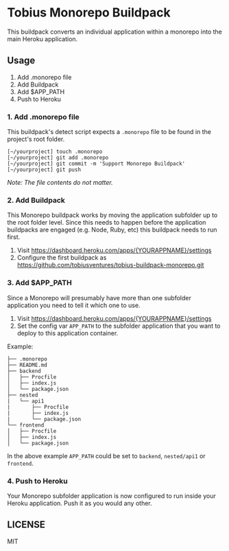
# Tobius Monorepo Buildpack

This buildpack converts an individual application within a monorepo into the main Heroku application.

## Usage

1. Add .monorepo file
2. Add Buildpack
3. Add $APP_PATH
4. Push to Heroku

### 1. Add .monorepo file

This buildpack's detect script expects a `.monorepo` file to be found in the project's root folder.

```
[~/yourproject] touch .monorepo
[~/yourproject] git add .monorepo
[~/yourproject] git commit -m 'Support Monorepo Buildpack'
[~/yourproject] git push
```

_Note: The file contents do not matter._

### 2. Add Buildpack

This Monorepo buildpack works by moving the application subfolder up to the root folder level. Since this needs to happen before the application buildpacks are engaged (e.g. Node, Ruby, etc) this buildpack needs to run first.

1. Visit https://dashboard.heroku.com/apps/{YOURAPPNAME}/settings
2. Configure the first buildpack as https://github.com/tobiusventures/tobius-buildpack-monorepo.git

### 3. Add $APP_PATH

Since a Monorepo will presumably have more than one subfolder application you need to tell it which one to use.

1. Visit https://dashboard.heroku.com/apps/{YOURAPPNAME}/settings
2. Set the config var `APP_PATH` to the subfolder application that you want to deploy to this application container.

Example:

```
├── .monorepo
├── README.md
├── backend
│   ├── Procfile
│   ├── index.js
│   └── package.json
├── nested
|   └── api1
|       ├── Procfile
|       ├── index.js
|       └── package.json
└── frontend
│   ├── Procfile
│   ├── index.js
│   └── package.json
```

In the above example `APP_PATH` could be set to `backend`, `nested/api1` or `frontend`.

### 4. Push to Heroku

Your Monorepo subfolder application is now configured to run inside your Heroku application. Push it as you would any other.

## LICENSE

MIT

